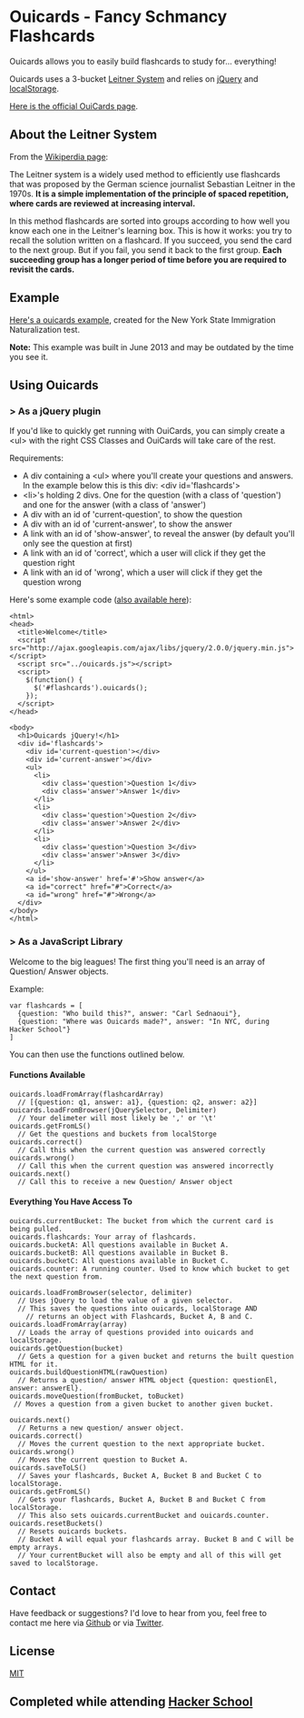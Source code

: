 # Ouicards - Fancy Schmancy Flashcards
Ouicards allows you to easily build flashcards to study for... everything! 

Ouicards uses a 3-bucket [Leitner System](http://en.wikipedia.org/wiki/Leitner_system) and relies on [jQuery](http://jquery.com/) and [localStorage](http://diveintohtml5.info/storage.html).

[Here is the official OuiCards page](http://carlsednaoui.github.io/ouicards/).

## About the Leitner System
From the [Wikiperdia page](http://en.wikipedia.org/wiki/Leitner_system): 

The Leitner system is a widely used method to efficiently use flashcards that was proposed by the German science journalist Sebastian Leitner in the 1970s. __It is a simple implementation of the principle of spaced repetition, where cards are reviewed at increasing interval.__

In this method flashcards are sorted into groups according to how well you know each one in the Leitner's learning box. This is how it works: you try to recall the solution written on a flashcard. If you succeed, you send the card to the next group. But if you fail, you send it back to the first group. __Each succeeding group has a longer period of time before you are required to revisit the cards.__


## Example

[Here's a ouicards example](http://carlsednaoui.github.io/ouicards/live-examples/index.html), created for the New York State Immigration Naturalization test. 

__Note:__ This example was built in June 2013 and may be outdated by the time you see it.

## Using Ouicards

### > As a jQuery plugin

If you'd like to quickly get running with OuiCards, you can simply create a \<ul> with the right CSS Classes and OuiCards will take care of the rest.

Requirements:

- A div containing a \<ul> where you'll create your questions and answers. In the example below this is this div: \<div id='flashcards'>
- \<li>'s holding 2 divs. One for the question (with a class of 'question') and one for the answer (with a class of 'answer')
- A div with an id of 'current-question', to show the question
- A div with an id of 'current-answer', to show the answer
- A link with an id of 'show-answer', to reveal the answer (by default you'll only see the question at first)
- A link with an id of 'correct', which a user will click if they get the question right
- A link with an id of 'wrong', which a user will click if they get the question wrong

Here's some example code ([also available here](http://carlsednaoui.github.io/ouicards/live-examples/ouicards-jquery-example.html)):

    <html>
    <head>
      <title>Welcome</title>
      <script src="http://ajax.googleapis.com/ajax/libs/jquery/2.0.0/jquery.min.js"></script>
      <script src="../ouicards.js"></script>
      <script>
        $(function() { 
          $('#flashcards').ouicards(); 
        });
      </script>
    </head>

    <body>
      <h1>Ouicards jQuery!</h1>
      <div id='flashcards'>
        <div id='current-question'></div>
        <div id='current-answer'></div>
        <ul>
          <li>
            <div class='question'>Question 1</div>
            <div class='answer'>Answer 1</div>
          </li>
          <li>
            <div class='question'>Question 2</div>
            <div class='answer'>Answer 2</div>
          </li>
          <li>
            <div class='question'>Question 3</div>
            <div class='answer'>Answer 3</div>
          </li>
        </ul>
        <a id='show-answer' href='#'>Show answer</a>
        <a id="correct" href="#">Correct</a>
        <a id="wrong" href="#">Wrong</a>
      </div>
    </body>
    </html>

### > As a JavaScript Library
Welcome to the big leagues! The first thing you'll need is an array of Question/ Answer objects.

Example:
    
    var flashcards = [
      {question: "Who build this?", answer: "Carl Sednaoui"}, 
      {question: "Where was Ouicards made?", answer: "In NYC, during Hacker School"}
    ]

You can then use the functions outlined below.

#### Functions Available
  
    ouicards.loadFromArray(flashcardArray)
      // [{question: q1, answer: a1}, {question: q2, answer: a2}]
    ouicards.loadFromBrowser(jQuerySelector, Delimiter)
      // Your delimeter will most likely be ',' or '\t'
    ouicards.getFromLS()
      // Get the questions and buckets from localStorge
    ouicards.correct()
      // Call this when the current question was answered correctly
    ouicards.wrong()
      // Call this when the current question was answered incorrectly
    ouicards.next()
      // Call this to receive a new Question/ Answer object

#### Everything You Have Access To
    
    ouicards.currentBucket: The bucket from which the current card is being pulled.
    ouicards.flashcards: Your array of flashcards.
    ouicards.bucketA: All questions available in Bucket A.
    ouicards.bucketB: All questions available in Bucket B.
    ouicards.bucketC: All questions available in Bucket C.
    ouicards.counter: A running counter. Used to know which bucket to get the next question from.

    ouicards.loadFromBrowser(selector, delimiter) 
      // Uses jQuery to load the value of a given selector.
      // This saves the questions into ouicards, localStorage AND 
        // returns an object with Flashcards, Bucket A, B and C.
    ouicards.loadFromArray(array)
      // Loads the array of questions provided into ouicards and localStorage.
    ouicards.getQuestion(bucket)
      // Gets a question for a given bucket and returns the built question HTML for it.
    ouicards.buildQuestionHTML(rawQuestion)
      // Returns a question/ answer HTML object {question: questionEl, answer: answerEl}.
    ouicards.moveQuestion(fromBucket, toBucket)
     // Moves a question from a given bucket to another given bucket.

    ouicards.next()
      // Returns a new question/ answer object.
    ouicards.correct()
      // Moves the current question to the next appropriate bucket.
    ouicards.wrong()
      // Moves the current question to Bucket A.
    ouicards.saveToLS()
      // Saves your flashcards, Bucket A, Bucket B and Bucket C to localStorage.
    ouicards.getFromLS()
      // Gets your flashcards, Bucket A, Bucket B and Bucket C from localStorage. 
      // This also sets ouicards.currentBucket and ouicards.counter.
    ouicards.resetBuckets()
      // Resets ouicards buckets. 
      // Bucket A will equal your flashcards array. Bucket B and C will be empty arrays.  
      // Your currentBucket will also be empty and all of this will get saved to localStorage.

## Contact
Have feedback or suggestions? I'd love to hear from you, feel free to contact me here via [Github](https://github.com/carlsednaoui) or via [Twitter](https://twitter.com/carlsednaoui). 

## License
[MIT](http://opensource.org/licenses/MIT)

## Completed while attending [Hacker School](https://www.hackerschool.com/)